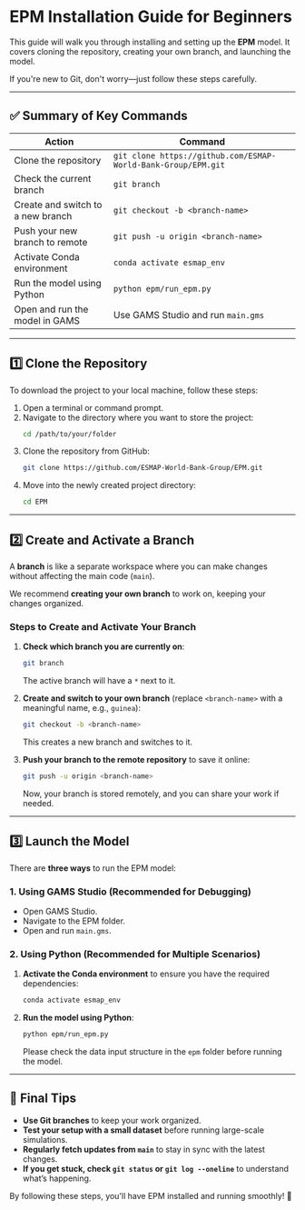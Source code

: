 # EPM Installation Guide for Beginners  

This guide will walk you through installing and setting up the **EPM** model. It covers cloning the repository, creating your own branch, and launching the model.  

If you're new to Git, don't worry—just follow these steps carefully.  

---

## ✅ Summary of Key Commands  

| **Action** | **Command** |
|------------|------------|
| Clone the repository | `git clone https://github.com/ESMAP-World-Bank-Group/EPM.git` |
| Check the current branch | `git branch` |
| Create and switch to a new branch | `git checkout -b <branch-name>` |
| Push your new branch to remote | `git push -u origin <branch-name>` |
| Activate Conda environment | `conda activate esmap_env` |
| Run the model using Python | `python epm/run_epm.py` |
| Open and run the model in GAMS | Use GAMS Studio and run `main.gms` |

---

## 1️⃣ Clone the Repository  

To download the project to your local machine, follow these steps:  

1. Open a terminal or command prompt.  
2. Navigate to the directory where you want to store the project:  
   ```sh
   cd /path/to/your/folder
   ```
3. Clone the repository from GitHub:  
   ```sh
   git clone https://github.com/ESMAP-World-Bank-Group/EPM.git
   ```
4. Move into the newly created project directory:  
   ```sh
   cd EPM
   ```

---

## 2️⃣ Create and Activate a Branch  

A **branch** is like a separate workspace where you can make changes without affecting the main code (`main`).  

We recommend **creating your own branch** to work on, keeping your changes organized.  

### **Steps to Create and Activate Your Branch**  

1. **Check which branch you are currently on**:  
   ```sh
   git branch
   ```
   The active branch will have a `*` next to it.

2. **Create and switch to your own branch** (replace `<branch-name>` with a meaningful name, e.g., `guinea`):  
   ```sh
   git checkout -b <branch-name>
   ```
   This creates a new branch and switches to it.

3. **Push your branch to the remote repository** to save it online:  
   ```sh
   git push -u origin <branch-name>
   ```
   Now, your branch is stored remotely, and you can share your work if needed.

---

## 3️⃣ Launch the Model  

There are **three ways** to run the EPM model:  

### **1. Using GAMS Studio (Recommended for Debugging)**  
- Open GAMS Studio.  
- Navigate to the EPM folder.  
- Open and run `main.gms`.  

### **2. Using Python (Recommended for Multiple Scenarios)**  
1. **Activate the Conda environment** to ensure you have the required dependencies:  
   ```sh
   conda activate esmap_env
   ```
2. **Run the model using Python**:  
   ```sh
   python epm/run_epm.py
   ```
   Please check the data input structure in the `epm` folder before running the model.


---

## 🎯 Final Tips  

- **Use Git branches** to keep your work organized.  
- **Test your setup with a small dataset** before running large-scale simulations.  
- **Regularly fetch updates from `main`** to stay in sync with the latest changes.  
- **If you get stuck, check `git status` or `git log --oneline`** to understand what’s happening.  

By following these steps, you'll have EPM installed and running smoothly! 🚀  
